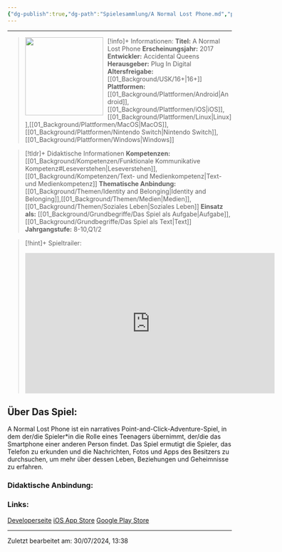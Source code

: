 ```yaml
---
{"dg-publish":true,"dg-path":"Spielesammlung/A Normal Lost Phone.md","permalink":"/spielesammlung/a-normal-lost-phone/","noteIcon":"1"}
---
```


---
>[!info]+ Informationen:
><img src="https://images.igdb.com/igdb/image/upload/t_cover_big/co2kfs.webp" style="float:left;height:175px;padding-right:10px">**Titel:** A Normal Lost Phone
>**Erscheinungsjahr:** 2017
>**Entwickler:** Accidental Queens
>**Herausgeber:** Plug In Digital
>**Altersfreigabe:** [[01_Background/USK/16+\|16+]]
>**Plattformen:** [[01_Background/Plattformen/Android\|Android]],[[01_Background/Plattformen/iOS\|iOS]],[[01_Background/Plattformen/Linux\|Linux]],[[01_Background/Plattformen/MacOS\|MacOS]],[[01_Background/Plattformen/Nintendo Switch\|Nintendo Switch]],[[01_Background/Plattformen/Windows\|Windows]]

>[!tldr]+ Didaktische Informationen
>**Kompetenzen:** [[01_Background/Kompetenzen/Funktionale Kommunikative Kompetenz#Leseverstehen\|Leseverstehen]],[[01_Background/Kompetenzen/Text- und Medienkompetenz\|Text- und Medienkompetenz]]
>**Thematische Anbindung:** [[01_Background/Themen/Identity and Belonging\|Identity and Belonging]],[[01_Background/Themen/Medien\|Medien]],[[01_Background/Themen/Soziales Leben\|Soziales Leben]]
>**Einsatz als:** [[01_Background/Grundbegriffe/Das Spiel als Aufgabe\|Aufgabe]],[[01_Background/Grundbegriffe/Das Spiel als Text\|Text]]
>**Jahrgangstufe:** 8-10,Q1/2

>[!hint]+ Spieltrailer:
><iframe width="560" height="315" src="https://www.youtube.com/embed/Fx98oCmyxMc?si=N-RmL7bvVZoaEu3_" title="YouTube video player" frameborder="0" allow="accelerometer; autoplay; clipboard-write; encrypted-media; gyroscope; picture-in-picture; web-share" referrerpolicy="strict-origin-when-cross-origin" allowfullscreen></iframe>

## Über Das Spiel:
A Normal Lost Phone ist ein narratives Point-and-Click-Adventure-Spiel, in dem der/die Spieler\*in die Rolle eines Teenagers übernimmt, der/die das Smartphone einer anderen Person findet. Das Spiel ermutigt die Spieler, das Telefon zu erkunden und die Nachrichten, Fotos und Apps des Besitzers zu durchsuchen, um mehr über dessen Leben, Beziehungen und Geheimnisse zu erfahren.
### Didaktische Anbindung:

### Links:
[Developerseite](https://dearvillagers.itch.io/a-normal-lost-phone)
[iOS App Store](https://www.google.com/url?sa=t&source=web&rct=j&opi=89978449&url=https://apps.apple.com/de/app/a-normal-lost-phone/id1181828672&ved=2ahUKEwjF5Pa5n_uGAxWo_7sIHefBAegQFnoECDoQAQ&usg=AOvVaw3ejKuA-f1IBRdb0nuYD03X)
[Google Play Store](https://www.google.com/url?sa=t&source=web&rct=j&opi=89978449&url=https://play.google.com/store/apps/details%3Fid%3Dcom.accidentalqueens.anormallostphone%26hl%3Dde&ved=2ahUKEwjF5Pa5n_uGAxWo_7sIHefBAegQFnoECDsQAQ&usg=AOvVaw2Y_n7RiDVv7F3B4sZNZtXx)





---
Zuletzt bearbeitet am: 30/07/2024, 13:38


